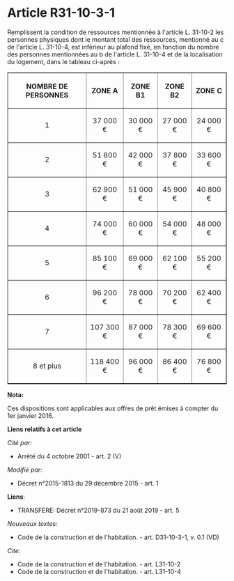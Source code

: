 # Article R31-10-3-1

Remplissent la condition de ressources mentionnée à l'article L. 31-10-2 les personnes physiques dont le montant total des
ressources, mentionné au c de l'article L. 31-10-4, est inférieur au plafond fixé, en fonction du nombre des personnes
mentionnées au b de l'article L. 31-10-4 et de la localisation du logement, dans le tableau ci-après : 

<table border="1">
  <tbody>
    <tr>
      <th>NOMBRE DE PERSONNES 

</th>
      <th>

ZONE A 

</th>
      <th>

ZONE B1 

</th>
      <th>

ZONE B2 

</th>
      <th>

ZONE C 

</th>
    </tr>
    <tr>
      <td align="center" valign="middle">

1 

</td>
      <td valign="middle" align="center">

37 000 € 

</td>
      <td align="center" valign="middle">

30 000 € 

</td>
      <td valign="middle" align="center">

27 000 € 

</td>
      <td valign="middle" align="center">

24 000 € 

</td>
    </tr>
    <tr>
      <td align="center" valign="middle">

2 

</td>
      <td align="center">

51 800 € 

</td>
      <td align="center">

42 000 € 

</td>
      <td align="center">

37 800 € 

</td>
      <td align="center">

33 600 € 

</td>
    </tr>
    <tr>
      <td valign="middle" align="center">

3 

</td>
      <td align="center">

62 900 € 

</td>
      <td align="center">

51 000 € 

</td>
      <td align="center">

45 900 € 

</td>
      <td align="center">

40 800 € 

</td>
    </tr>
    <tr>
      <td valign="middle" align="center">

4 

</td>
      <td align="center">

74 000 € 

</td>
      <td align="center">

60 000 € 

</td>
      <td align="center">

54 000 € 

</td>
      <td align="center">

48 000 € 

</td>
    </tr>
    <tr>
      <td align="center" valign="middle">

5 

</td>
      <td align="center">

85 100 € 

</td>
      <td align="center">

69 000 € 

</td>
      <td align="center">

62 100 € 

</td>
      <td align="center">

55 200 € 

</td>
    </tr>
    <tr>
      <td valign="middle" align="center">

6 

</td>
      <td align="center">

96 200 € 

</td>
      <td align="center">

78 000 € 

</td>
      <td align="center">

70 200 € 

</td>
      <td align="center">

62 400 € 

</td>
    </tr>
    <tr>
      <td align="center" valign="middle">

7 

</td>
      <td align="center">

107 300 € 

</td>
      <td align="center">

87 000 € 

</td>
      <td align="center">

78 300 € 

</td>
      <td align="center">

69 600 € 

</td>
    </tr>
    <tr>
      <td align="center" valign="middle">

8 et plus 

</td>
      <td align="center">

118 400 € 

</td>
      <td align="center">

96 000 € 

</td>
      <td align="center">

86 400 € 

</td>
      <td align="center">

76 800 € 

</td>
    </tr>
  </tbody>
</table>

**Nota:**

Ces dispositions sont applicables aux offres de prêt émises à compter du 1er janvier 2016.

**Liens relatifs à cet article**

_Cité par_:

  - Arrêté du 4 octobre 2001 - art. 2 (V)

_Modifié par_:

  - Décret n°2015-1813 du 29 décembre 2015 - art. 1

**Liens**:

  - TRANSFERE: Décret n°2019-873 du 21 août 2019 - art. 5

_Nouveaux textes_:

  - Code de la construction et de l'habitation. - art. D31-10-3-1, v. 0.1 (VD)

_Cite_:

  - Code de la construction et de l'habitation. - art. L31-10-2
  - Code de la construction et de l'habitation. - art. L31-10-4
